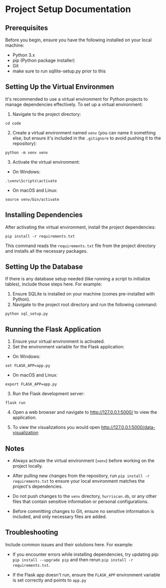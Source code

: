 # Project Setup Documentation

## Prerequisites

Before you begin, ensure you have the following installed on your local machine:
- Python 3.x
- pip (Python package installer)
- Git
- make sure to run sqllite-setup.py prior to this

## Setting Up the Virtual Environmen

It's recommended to use a virtual environment for Python projects to manage dependencies effectively. To set up a virtual environment:

1. Navigate to the project directory:

```
cd code
```

2. Create a virtual environment named `venv` (you can name it something else, but ensure it's included in the `.gitignore` to avoid pushing it to the repository):

```
python -m venv venv
```

3. Activate the virtual environment:

- On Windows:

```
.\venv\Scripts\activate
```

- On macOS and Linux:

```
source venv/bin/activate
```

## Installing Dependencies

After activating the virtual environment, install the project dependencies:

```
pip install -r requirements.txt
```

This command reads the `requirements.txt` file from the project directory and installs all the necessary packages.

## Setting Up the Database
If there is any database setup needed (like running a script to initialize tables), include those steps here. For example:

1. Ensure SQLite is installed on your machine (comes pre-installed with Python).
2. Navigate to the project root directory and run the following command:

```
python sql_setup.py
```

## Running the Flask Application

1. Ensure your virtual environment is activated.
2. Set the environment variable for the Flask application:
- On Windows:

```
set FLASK_APP=app.py
```

- On macOS and Linux:

```
export FLASK_APP=app.py
```

3. Run the Flask development server:

```
flask run
```

4. Open a web browser and navigate to http://127.0.0.1:5000/ to view the application.

5. To view the visualizations you would open http://127.0.0.1:5000/data-visualization

## Notes

- Always activate the virtual environment (`venv`) before working on the project locally.

- After pulling new changes from the repository, run `pip install -r requirements.txt` to ensure your local environment matches the project's dependencies.

- Do not push changes to the `venv` directory, `hurriscan.db`, or any other files that contain sensitive information or personal configurations.

- Before committing changes to Git, ensure no sensitive information is included, and only necessary files are added.

## Troubleshooting

Include common issues and their solutions here. For example:

- If you encounter errors while installing dependencies, try updating pip: `pip install --upgrade pip` and then rerun `pip install -r requirements.txt`.

- If the Flask app doesn't run, ensure the `FLASK_APP` environment variable is set correctly and points to `app.py`